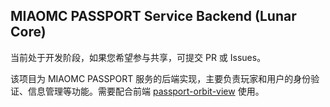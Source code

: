 ## MIAOMC PASSPORT Service Backend (Lunar Core)

当前处于开发阶段，如果您希望参与共享，可提交 PR 或 Issues。

该项目为 MIAOMC PASSPORT 服务的后端实现，主要负责玩家和用户的身份验证、信息管理等功能。需要配合前端 [passport-orbit-view](https://github.com/MIAOMC-Server/passport-orbit-view) 使用。
